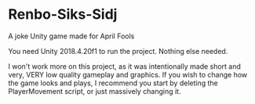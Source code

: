 # Renbo-Siks-Sidj
A joke Unity game made for April Fools

You need Unity 2018.4.20f1 to run the project. Nothing else needed.

I won't work more on this project, as it was intentionally made short and very, VERY low quality gameplay and graphics. If you wish to change how the game looks and plays, I recommend you start by deleting the PlayerMovement script, or just massively changing it.

